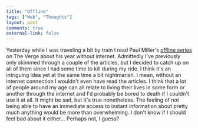 ```yaml
---
title: "Offline"
tags: ["Web", "Thoughts"]
layout: post
comments: true
external-link: false
---
```


Yesterday while I was traveling a bit by train I read Paul Miller's [offline series](http://www.theverge.com/label/offline) on The Verge about his year without internet. Admittedly I've previously only skimmed through a couple of the articles, but I decided to catch up on all of them since I had some time to kill during my ride. I think it's an intriguing idea yet at the same time a bit nightmarish. I mean, without an internet connection I wouldn't even have read the articles. I think that a lot of people around my age can all relate to living their lives in some form or another through the internet and I'd probably be bored to death if I couldn't use it at all. It might be sad, but it's true nonetheless. The feeling of not being able to have an immediate access to instant information about pretty much anything would be more than overwhelming. I don't know if I should feel bad about it either... Perhaps not, I guess?
